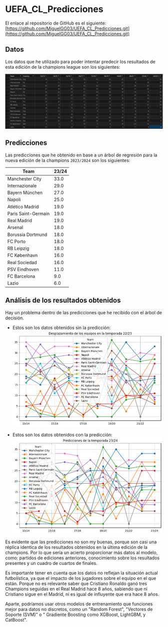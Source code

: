 # UEFA_CL_Predicciones

El enlace al repositorio de GitHub es el siguiente: [https://github.com/MiguelGG03/UEFA_CL_Predicciones.git](https://github.com/MiguelGG03/UEFA_CL_Predicciones.git)

## Datos

Los datos que he utilizado para poder intentar predecir los resultados de esta edición de la champions league son los siguientes:

![Datos_Iniciales](/docs/images/datos_iniciales.png)

## Predicciones

Las predicciones que he obtenido en base a un árbol de regresión para la nueva edición de la champions ``2023/2024`` son los siguientes:

| Team                  | 23/24 |
|-----------------------|-------|
|Manchester City	    |33.0   |
|Internazionale	        |29.0   |
|Bayern München	        |27.0   |
|Napoli	                |25.0   |
|Atlético Madrid	    |19.0   |
|Paris Saint-Germain	|19.0   |
|Real Madrid	        |19.0   |
|Arsenal	            |18.0   |
|Borussia Dortmund	    |18.0   |
|FC Porto	            |18.0   |
|RB Leipzig	            |18.0   |
|FC København       	|16.0   |
|Real Sociedad      	|16.0   |
|PSV Eindhoven      	|11.0   |
|FC Barcelona	        |9.0    |
|Lazio	                |6.0    |


## Análisis de los resultados obtenidos

Hay un problema dentro de las predicciones que he recibido con el árbol de decisión.

- Estos son los datos obtenidos sin la predicción: ![Hasta_22_23](docs/images/hasta22_23.png)

- Estos son los datos obtenidos con la predicción: ![Predicción](docs/images/predicciones_incluidas.png)

Es evidente que las predicciones no son my buenas, porque son casi una réplica identica de los resultados obtenidos en la última edición de la champions. Por lo que sería un acierto proporcionar más datos al modelo, como: partidos de ediciones anteriores, conocimiento sobre los resultados presentes y un cuadro de cuartos de finales.

Es importante tener en cuenta que los datos no reflejan la situación actual futbolística, ya que el impacto de los jugadores sobre el equipo en el que están. Porque no es relevante saber que Cristiano Ronaldo ganó tres Champions seguidas en el Real Madrid hace 8 años, sabiendo que ni Cristiano sigue en el Madrid, ni es igual de influyente que era hace 8 años.

Aparte, podríamos usar otros modelos de entrenamiento que funciones mejor para datos no discretos, como un "Random Forest", "Vectores de Soporte (SVM)" o " Gradiente Boosting como XGBoost, LightGBM, y CatBoost".

